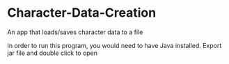 # Character-Data-Creation

An app that loads/saves character data to a file

In order to run this program, you would need to have Java installed.
Export jar file and double click to open
